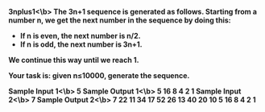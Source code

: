 <b>3nplus1<\b>
The 3n+1 sequence is generated as follows. Starting from a number n, we get the next number in the sequence by doing this:

- If n is even, the next number is n/2.
- If n is odd, the next number is 3n+1.

We continue this way until we reach 1.

Your task is: given n≤10000, generate the sequence.

<b>Sample Input 1<\b>
5
<b>Sample Output 1<\b>
5 16 8 4 2 1
<b>Sample Input 2<\b>
7
<b>Sample Output 2<\b>
7 22 11 34 17 52 26 13 40 20 10 5 16 8 4 2 1
